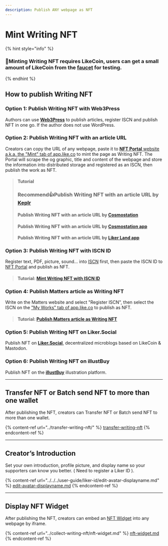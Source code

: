 ```yaml
---
description: Publish ANY webpage as NFT
---
```


# Mint Writing NFT

{% hint style="info" %}
### 📣Minting Writing NFT requires LikeCoin, users can get a small amount of LikeCoin from the [faucet](../../faucet.md) for testing.
{% endhint %}

## How to publish Writing NFT

### Option 1: Publish Writing NFT with Web3Press

Authors can use [**Web3Press**](../../../user-guide/wordpress.md) to publish articles, register ISCN and publish NFT in one go. If the author does not use WordPress.

### Option 2: Publish Writing NFT with an article URL

Creators can copy the URL of any webpage, paste it to [**NFT Portal** website a.k.a. the "Mint" tab of app.like.co](https://app.like.co/nft/url) to mint the page as Writing NFT. The Portal will scrape the og graphic, title and content of the webpage and store the information into distributed storage and registered as an ISCN, then publish the work as NFT.

> #### Tutorial
>
> ### Recommend:thumbsup:Publish Writing NFT with an article URL by [Keplr](keplr.md)
>
> #### Publish Writing NFT with an article URL by [Cosmostation](cosmostation.md)
>
> #### Publish Writing NFT with an article URL by [Cosmostation app](cosmostation-app.md)
>
> #### Publish Writing NFT with an article URL by [Liker Land app](liker-land-app.md)

### **Option 3**: Publish Writing NFT with ISCN ID

Register text, PDF, picture, sound... into [ISCN](../../decentralized-publishing/app.like.co/) first, then paste the ISCN ID to [NFT Portal](https://app.like.co/nft/url) and publish as NFT.

> #### Tutorial: [Mint Writing NFT with ISCN ID](iscn-id.md)

### **Option 4**: Publish Matters article as Writing NFT

Write on the Matters website and select "Register ISCN", then select the ISCN on the ["My Works" tab of app.like.co](https://app.like.co/works) to publish as NFT.

> #### Tutorial: [Publish Matters article as Writing NFT](matters.md)

### **Option 5**: Publish Writing NFT on Liker.Social

Publish NFT on [**Liker.Social**](liker-social.md), decentralized microblogs based on LikeCoin & Mastodon.

### **Option 6**: Publish Writing NFT on illustBuy

Publish NFT on the [**illustBuy**](illustbuy.md) illustration platform.

***

## Transfer NFT or Batch send NFT to more than one wallet

After publishing the NFT, creators can Transfer NFT or Batch send NFT to more than one wallet.

{% content-ref url="../transfer-writing-nft/" %}
[transfer-writing-nft](../transfer-writing-nft/)
{% endcontent-ref %}

***

## Creator’s Introduction

Set your own introduction, profile picture, and display name so your supporters can know you better. ( Need to register a Liker ID ).

{% content-ref url="../../../user-guide/liker-id/edit-avatar-displayname.md" %}
[edit-avatar-displayname.md](../../../user-guide/liker-id/edit-avatar-displayname.md)
{% endcontent-ref %}

***

## Display NFT Widget

After publishing the NFT, creators can embed an [NFT Widget](../collect-writing-nft/nft-widget.md) into any webpage by iframe.

{% content-ref url="../collect-writing-nft/nft-widget.md" %}
[nft-widget.md](../collect-writing-nft/nft-widget.md)
{% endcontent-ref %}
